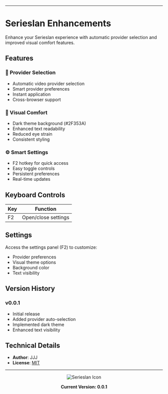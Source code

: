 
---
# Serieslan Enhancements

Enhance your Serieslan experience with automatic provider selection and improved visual comfort features.

## Features

### 🎦 Provider Selection
- Automatic video provider selection
- Smart provider preferences
- Instant application
- Cross-browser support

### 🎨 Visual Comfort
- Dark theme background (#2F353A)
- Enhanced text readability
- Reduced eye strain
- Consistent styling

### ⚙️ Smart Settings
- F2 hotkey for quick access
- Easy toggle controls
- Persistent preferences
- Real-time updates

## Keyboard Controls

| Key | Function |
|-----|----------|
| F2 | Open/close settings |

## Settings

Access the settings panel (F2) to customize:
- Provider preferences
- Visual theme options
- Background color
- Text visibility

## Version History

### v0.0.1
- Initial release
- Added provider auto-selection
- Implemented dark theme
- Enhanced text visibility

## Technical Details

- **Author**: JJJ
- **License**: [MIT](https://choosealicense.com/licenses/mit/)

---

<div align="center">
<img src="https://www.google.com/s2/favicons?sz=64&domain=serieslan.com" alt="Serieslan Icon">

**Current Version: 0.0.1**
</div>